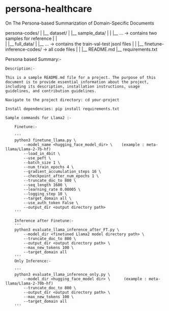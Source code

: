 # persona-healthcare

On The Persona-based Summarization of Domain-Specific Documents

persona-codes/
|
|__ dataset/
|   |__ sample_data/
|   |   |__ ...                         -> contains two samples for reference 
|   |        
|   |__ full_data/
|           |__ ...                     -> contains the train-val-test jsonl files
|
|
|__ finetune-inference-codes/           -> all code files
|
|
|__ README.md
|__ requirements.txt


Persona based Summary:-

    Description:-

    This is a sample README.md file for a project. The purpose of this document is to provide essential information about the project, including its description, installation instructions, usage guidelines, and contribution guidelines.

    Navigate to the project directory: cd your-project

    Install dependencies: pip install requirements.txt

    Sample commands for Llama2 :- 

        Finetune:-

        '''
        python3 finetune_llama.py \
            --model_name <hugging_face_model_dir> \    (example : meta-llama/Llama-2-7b-hf)
            --load_in_4bit \
            --use_peft \
            --batch_size 1 \
            --num_train_epochs 4 \
            --gradient_accumulation_steps 16 \
            --checkpoint_after_num_epochs 1 \
            --truncate_doc_to 800 \
            --seq_length 1600 \
            --learning_rate 0.00005 \
            --logging_step 10 \
            --target_domain all \
            --use_auth_token False \
            --output_dir <output directory path>
        '''

        Inference after Finetune:-
        '''
        python3 evaluate_llama_inference_after_FT.py \
            --model_dir <finetuned Llama2 model directory path> \
            --truncate_doc_to 800 \
            --output_dir <output directory path> \
            --max_new_tokens 100 \
            --target_domain all
        '''
        Only Inference:-

        '''
        python3 evaluate_llama_inference_only.py \
            --model_dir <hugging_face_model dir> \      (example : meta-llama/Llama-2-70b-hf)
            --truncate_doc_to 800 \
            --output_dir <output directory path> \
            --max_new_tokens 100 \
            --target_domain all
        '''